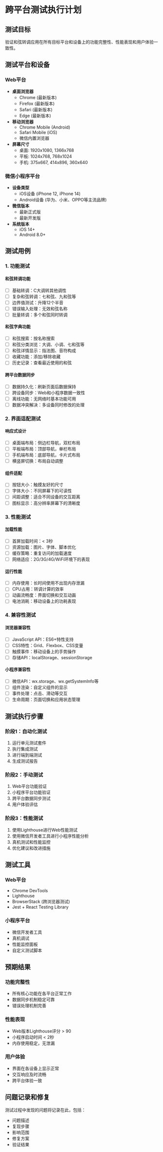 # 跨平台测试执行计划

## 测试目标
验证和弦转调应用在所有目标平台和设备上的功能完整性、性能表现和用户体验一致性。

## 测试平台和设备

### Web平台
- **桌面浏览器**
  - Chrome (最新版本)
  - Firefox (最新版本)
  - Safari (最新版本)
  - Edge (最新版本)
- **移动浏览器**
  - Chrome Mobile (Android)
  - Safari Mobile (iOS)
  - 微信内置浏览器
- **屏幕尺寸**
  - 桌面: 1920x1080, 1366x768
  - 平板: 1024x768, 768x1024
  - 手机: 375x667, 414x896, 360x640

### 微信小程序平台
- **设备类型**
  - iOS设备 (iPhone 12, iPhone 14)
  - Android设备 (华为、小米、OPPO等主流品牌)
- **微信版本**
  - 最新正式版
  - 最新开发版
- **系统版本**
  - iOS 14+
  - Android 8.0+

## 测试用例

### 1. 功能测试

#### 和弦转调功能
- [ ] 基础转调：C大调转其他调性
- [ ] 复杂和弦转调：七和弦、九和弦等
- [ ] 边界值测试：升降12个半音
- [ ] 错误输入处理：无效和弦名称
- [ ] 批量转调：多个和弦同时转调

#### 和弦字典功能
- [ ] 和弦搜索：按名称搜索
- [ ] 和弦分类浏览：大调、小调、七和弦等
- [ ] 和弦详情显示：指法图、音符构成
- [ ] 收藏功能：添加/移除收藏
- [ ] 历史记录：查看最近使用的和弦

#### 跨平台数据同步
- [ ] 数据持久化：刷新页面后数据保持
- [ ] 跨设备同步：Web和小程序数据一致性
- [ ] 离线功能：无网络时基本功能可用
- [ ] 数据冲突解决：多设备同时修改的处理

### 2. 界面适配测试

#### 响应式设计
- [ ] 桌面端布局：侧边栏导航，双栏布局
- [ ] 平板端布局：顶部导航，单栏布局
- [ ] 手机端布局：底部导航，卡片式布局
- [ ] 横竖屏切换：布局自动调整

#### 组件适配
- [ ] 按钮大小：触摸友好的尺寸
- [ ] 字体大小：不同屏幕下的可读性
- [ ] 间距调整：适合不同设备的交互距离
- [ ] 图标显示：高分辨率屏幕下的清晰度

### 3. 性能测试

#### 加载性能
- [ ] 首屏加载时间：< 3秒
- [ ] 资源加载：图片、字体、脚本优化
- [ ] 缓存策略：重复访问的加载速度
- [ ] 网络适应：2G/3G/4G/WiFi环境下的表现

#### 运行性能
- [ ] 内存使用：长时间使用不出现内存泄漏
- [ ] CPU占用：转调计算的效率
- [ ] 动画流畅度：界面切换和交互动画
- [ ] 电池消耗：移动设备上的功耗表现

### 4. 兼容性测试

#### 浏览器兼容性
- [ ] JavaScript API：ES6+特性支持
- [ ] CSS特性：Grid、Flexbox、CSS变量
- [ ] 触摸事件：移动设备上的手势操作
- [ ] 存储API：localStorage、sessionStorage

#### 小程序兼容性
- [ ] 微信API：wx.storage、wx.getSystemInfo等
- [ ] 组件渲染：自定义组件的显示
- [ ] 事件处理：点击、滑动等交互
- [ ] 生命周期：页面切换和应用状态管理

## 测试执行步骤

### 阶段1：自动化测试
1. 运行单元测试套件
2. 执行集成测试
3. 进行端到端测试
4. 生成测试报告

### 阶段2：手动测试
1. Web平台功能验证
2. 小程序平台功能验证
3. 跨平台数据同步测试
4. 用户体验评估

### 阶段3：性能测试
1. 使用Lighthouse进行Web性能测试
2. 使用微信开发者工具进行小程序性能分析
3. 真机测试和性能监控
4. 优化建议和改进措施

## 测试工具

### Web平台
- Chrome DevTools
- Lighthouse
- BrowserStack (跨浏览器测试)
- Jest + React Testing Library

### 小程序平台
- 微信开发者工具
- 真机调试
- 性能监控面板
- 自定义测试脚本

## 预期结果

### 功能完整性
- 所有核心功能在各平台正常工作
- 数据同步机制稳定可靠
- 错误处理机制完善

### 性能表现
- Web版本Lighthouse评分 > 90
- 小程序启动时间 < 2秒
- 内存使用稳定，无泄漏

### 用户体验
- 界面在各设备上显示正常
- 交互响应及时流畅
- 跨平台体验一致

## 问题记录和修复

测试过程中发现的问题将记录在此，包括：
- 问题描述
- 复现步骤
- 影响范围
- 修复方案
- 验证结果